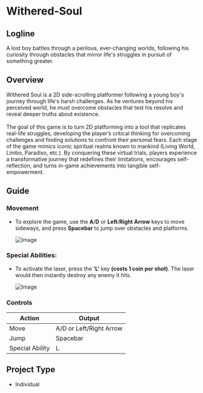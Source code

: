# Withered-Soul

## Logline
  A lost boy battles through a perilous, ever-changing worlds, following his curiosity through obstacles that mirror life's struggles in pursuit of something greater.

## Overview
  Withered Soul is a 2D side-scrolling platformer following a young boy's journey through life's harsh challenges. As he ventures beyond his perceived world, he must overcome obstacles that test his resolve and reveal deeper truths about existence. 
  <br><br>
  The goal of this game is to turn 2D platforming into a tool that replicates real-life struggles, developing the player’s critical thinking for overcoming challenges and finding solutions to confront their personal fears. Each stage of the game mimics iconic spiritual realms known to mankind (Living World, Limbo, Paradiso, etc.). By conquering these virtual trials, players experience a transformative journey that redefines their limitations, encourages self-reflection, and turns in-game achievements into tangible self-empowerment.

## Guide
### Movement
- To explore the game, use the **A**/**D** or **Left**/**Right Arrow** keys to move sideways, and press **Spacebar** to jump over obstacles and platforms.
  
  ![Image](https://github.com/user-attachments/assets/299d30cd-cd85-41c0-95ae-43f19720f4f4)

### Special Abilities:
- To activate the laser, press the **'L'** key **(costs 1 coin per shot)**. The laser would then instantly destroy any enemy it hits.

  ![Image](https://github.com/user-attachments/assets/9ff9ea13-25b2-4f0e-9fab-bf4863ba8ab4)

### Controls 
  
  |     Action      |          Output             |
  | --------------- | --------------------------- |
  | Move            | A/D or Left/Right Arrow     |
  | Jump            | Spacebar                    |
  | Special Ability | L                           |

## Project Type
- Individual
